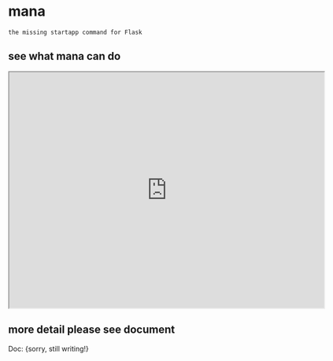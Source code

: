 mana
====

    the missing startapp command for Flask

## see what mana can do

<iframe src="http://showterm.io/7c50d5c192c022bcc8439" width="640" height="480"></iframe>

## more detail please see document
Doc: {sorry, still writing!}
